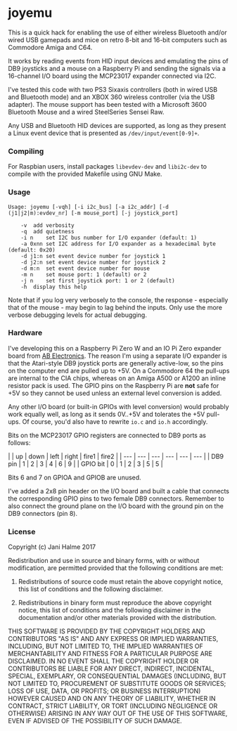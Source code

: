 # joyemu

This is a quick hack for enabling the use of either wireless Bluetooth and/or wired USB gamepads and mice on retro 8-bit and 16-bit computers such as Commodore Amiga and C64.

It works by reading events from HID input devices and emulating the pins of DB9 joysticks and a mouse on a Raspberry Pi and sending the signals via a 16-channel I/O board using the MCP23017 expander connected via I2C.

I've tested this code with two PS3 Sixaxis controllers (both in wired USB and Bluetooth mode) and an XBOX 360 wireless controller (via the USB adapter). The mouse support has been tested with a Microsoft 3600 Bluetooth Mouse and a wired SteelSeries Sensei Raw.

Any USB and Bluetooth HID devices are supported, as long as they present a Linux event device that is presented as `/dev/input/event[0-9]+`.



### Compiling

For Raspbian users, install packages `libevdev-dev` and `libi2c-dev` to compile with the provided Makefile using GNU Make.



### Usage

```
Usage: joyemu [-vqh] [-i i2c_bus] [-a i2c_addr] [-d (j1|j2|m):evdev_nr] [-m mouse_port] [-j joystick_port]

	-v	add verbosity
	-q	add quietness
	-i n	set I2C bus number for I/O expander (default: 1)
	-a 0xnn	set I2C address for I/O expander as a hexadecimal byte (default: 0x20)
	-d j1:n	set event device number for joystick 1
	-d j2:n	set event device number for joystick 2
	-d m:n	set event device number for mouse
	-m n	set mouse port: 1 (default) or 2
	-j n	set first joystick port: 1 or 2 (default)
	-h	display this help
```

Note that if you log very verbosely to the console, the response - especially that of the mouse - may begin to lag behind the inputs. Only use the more verbose debugging levels for actual debugging.



### Hardware

I've developing this on a Raspberry Pi Zero W and an IO Pi Zero expander board from [AB Electronics](https://www.abelectronics.co.uk). The reason I'm using a separate I/O expander is that the Atari-style DB9 joystick ports are generally active-low, so the pins on the computer end are pulled up to +5V. On a Commodore 64 the pull-ups are internal to the CIA chips, whereas on an Amiga A500 or A1200 an inline resistor pack is used. The GPIO pins on the Raspberry Pi are **not** safe for +5V so they cannot be used unless an external level conversion is added.

Any other I/O board (or built-in GPIOs with level conversion) would probably work equally well, as long as it sends 0V..+5V and tolerates the +5V pull-ups. Of course, you'd also have to rewrite `io.c` and `io.h` accordingly.

Bits on the MCP23017 GPIO registers are connected to DB9 ports as follows:

|  | up | down | left | right | fire1 | fire2 |
| --- | --- | --- | --- | --- | --- |
| DB9 pin | 1 | 2 | 3 | 4 | 6 | 9 |
| GPIO bit | 0 | 1 | 2 | 3 | 5 | 5 |

Bits 6 and 7 on GPIOA and GPIOB are unused.

I've added a 2x8 pin header on the I/O board and built a cable that connects the corresponding GPIO pins to two female DB9 connectors. Remember to also connect the ground plane on the I/O board with the ground pin on the DB9 connectors (pin 8).



### License
 
Copyright (c) Jani Halme 2017

Redistribution and use in source and binary forms, with or without modification, are permitted provided that the following conditions are met:

1. Redistributions of source code must retain the above copyright notice, this list of conditions and the following disclaimer.

2. Redistributions in binary form must reproduce the above copyright notice, this list of conditions and the following disclaimer in the documentation and/or other materials provided with the distribution.

THIS SOFTWARE IS PROVIDED BY THE COPYRIGHT HOLDERS AND CONTRIBUTORS "AS IS" AND ANY EXPRESS OR IMPLIED WARRANTIES, INCLUDING, BUT NOT LIMITED TO, THE IMPLIED WARRANTIES OF MERCHANTABILITY AND FITNESS FOR A PARTICULAR PURPOSE ARE DISCLAIMED. IN NO EVENT SHALL THE COPYRIGHT HOLDER OR CONTRIBUTORS BE LIABLE FOR ANY DIRECT, INDIRECT, INCIDENTAL, SPECIAL, EXEMPLARY, OR CONSEQUENTIAL DAMAGES (INCLUDING, BUT NOT LIMITED TO, PROCUREMENT OF SUBSTITUTE GOODS OR SERVICES; LOSS OF USE, DATA, OR PROFITS; OR BUSINESS INTERRUPTION) HOWEVER CAUSED AND ON ANY THEORY OF LIABILITY, WHETHER IN CONTRACT, STRICT LIABILITY, OR TORT (INCLUDING NEGLIGENCE OR OTHERWISE) ARISING IN ANY WAY OUT OF THE USE OF THIS SOFTWARE, EVEN IF ADVISED OF THE POSSIBILITY OF SUCH DAMAGE.
